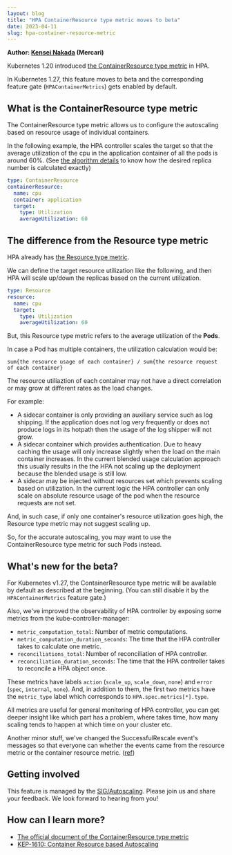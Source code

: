 ```yaml
---
layout: blog
title: "HPA ContainerResource type metric moves to beta"
date: 2023-04-11
slug: hpa-container-resource-metric
---
```


**Author: [Kensei Nakada](https://github.com/sanposhiho) (Mercari)**

Kubernetes 1.20 introduced [the ContainerResource type metric](/docs/tasks/run-application/horizontal-pod-autoscale/#container-resource-metrics) in HPA.

In Kubernetes 1.27, this feature moves to beta and the corresponding feature gate (`HPAContainerMetrics`) gets enabled by default. 

## What is the ContainerResource type metric

The ContainerResource type metric allows us to configure the autoscaling based on resource usage of individual containers.

In the following example, the HPA controller scales the target 
so that the average utilization of the cpu in the application container of all the pods is around 60%.
(See [the algorithm details](/docs/tasks/run-application/horizontal-pod-autoscale/#algorithm-details)
to know how the desired replica number is calculated exactly)

```yaml
type: ContainerResource
containerResource:
  name: cpu
  container: application
  target:
    type: Utilization
    averageUtilization: 60
```

## The difference from the Resource type metric

HPA already has [the Resource type metric](/docs/tasks/run-application/horizontal-pod-autoscale/#support-for-resource-metrics). 

We can define the target resource utilization like the following,
and then HPA will scale up/down the replicas based on the current utilization.

```yaml
type: Resource
resource:
  name: cpu
  target:
    type: Utilization
    averageUtilization: 60
```

But, this Resource type metric refers to the average utilization of the **Pods**.

In case a Pod has multiple containers, the utilization calculation would be:

```
sum{the resource usage of each container} / sum{the resource request of each container}
```

The resource utiliaztion of each container may not have a direct correlation or may grow at different rates as the load changes. 

For example:
- A sidecar container is only providing an auxiliary service such as log shipping. If the application does not log very frequently or does not produce logs in its hotpath then the usage of the log shipper will not grow.
- A sidecar container which provides authentication. Due to heavy caching the usage will only increase slightly when the load on the main container increases. In the current blended usage calculation approach this usually results in the the HPA not scaling up the deployment because the blended usage is still low.
- A sidecar may be injected without resources set which prevents scaling based on utilization. In the current logic the HPA controller can only scale on absolute resource usage of the pod when the resource requests are not set.

And, in such case, if only one container's resource utilization goes high, 
the Resource type metric may not suggest scaling up.

So, for the accurate autoscaling, you may want to use the ContainerResource type metric for such Pods instead.

## What's new for the beta?

For Kubernetes v1.27, the ContainerResource type metric will be available by default as described at the beginning.
(You can still disable it by the `HPAContainerMetrics` feature gate.)

Also, we've improved the observability of HPA controller by exposing some metrics from the kube-controller-manager:
- `metric_computation_total`: Number of metric computations. 
- `metric_computation_duration_seconds`: The time that the HPA controller takes to calculate one metric.
- `reconciliations_total`: Number of reconciliation of HPA controller. 
- `reconciliation_duration_seconds`: The time that the HPA controller takes to reconcile a HPA object once.

These metrics have labels `action` (`scale_up`, `scale_down`, `none`) and `error` (`spec`, `internal`, `none`).
And, in addition to them, the first two metrics have the `metric_type` label
which corresponds to `HPA.spec.metrics[*].type`.

All metrics are useful for general monitoring of HPA controller,
you can get deeper insight like which part has a problem, where takes time, how many scaling tends to happen at which time on your cluster etc.

Another minor stuff, we've changed the SuccessfulRescale event's messages 
so that everyone can whether the events came from the resource metric or the container resource metric. ([ref](https://github.com/kubernetes/kubernetes/pull/116045))

## Getting involved 

This feature is managed by the [SIG/Autoscaling](https://github.com/kubernetes/community/tree/master/sig-autoscaling). 
Please join us and share your feedback. We look forward to hearing from you!

## How can I learn more?

- [The official document of the ContainerResource type metric](/docs/tasks/run-application/horizontal-pod-autoscale/#container-resource-metrics)
- [KEP-1610: Container Resource based Autoscaling](https://github.com/kubernetes/enhancements/tree/master/keps/sig-autoscaling/1610-container-resource-autoscaling)